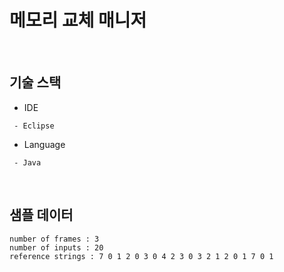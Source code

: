 # 메모리 교체 매니저
</br>

## 기술 스택
* IDE
```
 - Eclipse
```
* Language
```
 - Java
```
</br>

## 샘플 데이터
```
number of frames : 3
number of inputs : 20
reference strings : 7 0 1 2 0 3 0 4 2 3 0 3 2 1 2 0 1 7 0 1
```
</br>
